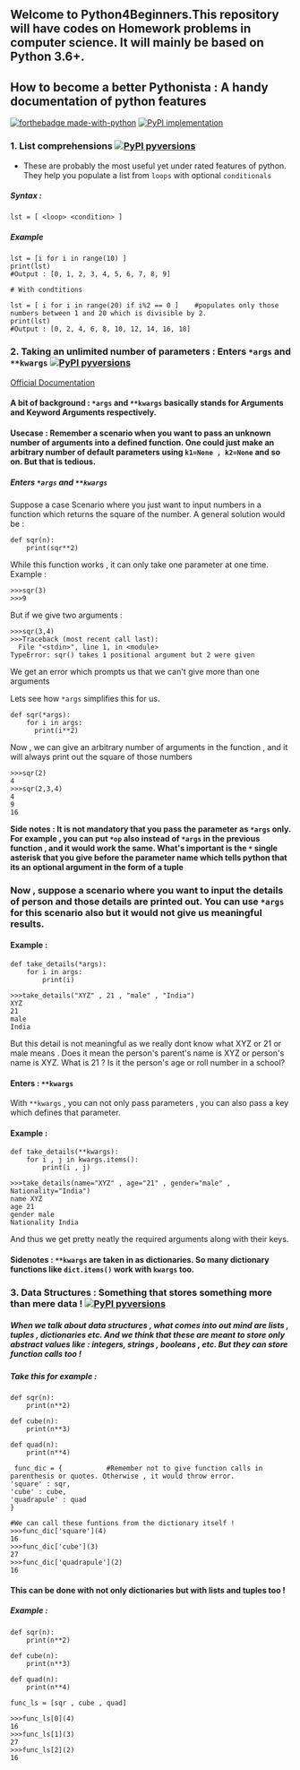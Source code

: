 ## Welcome to Python4Beginners.This repository will have codes on Homework problems in computer science. It will mainly be based on Python 3.6+.

## How to become a better Pythonista : A handy documentation of python features
[![forthebadge made-with-python](http://ForTheBadge.com/images/badges/made-with-python.svg)](https://www.python.org/)
[![PyPI implementation](https://img.shields.io/pypi/implementation/ansicolortags.svg)](https://pypi.python.org/pypi/ansicolortags/)

### 1. List comprehensions [![PyPI pyversions](https://img.shields.io/pypi/pyversions/ansicolortags.svg)](https://pypi.python.org/pypi/ansicolortags/)

* These are probably the most useful yet under rated features of python. They help you populate a list from  `loops` with optional `conditionals`
##### Syntax :
```python3
lst = [ <loop> <condition> ]
```
##### Example
```python3
lst = [i for i in range(10) ] 
print(lst)
#Output : [0, 1, 2, 3, 4, 5, 6, 7, 8, 9]

# With condtitions

lst = [ i for i in range(20) if i%2 == 0 ]    #populates only those numbers between 1 and 20 which is divisible by 2.
print(lst)
#Output : [0, 2, 4, 6, 8, 10, 12, 14, 16, 18]

 ```

### 2. Taking an unlimited number of parameters : Enters `*args` and `**kwargs` [![PyPI pyversions](https://img.shields.io/pypi/pyversions/ansicolortags.svg)](https://pypi.python.org/pypi/ansicolortags/)
[Official Documentation](https://docs.python.org/3/tutorial/controlflow.html#keyword-arguments)
#### A bit of background : `*args` and `**kwargs` basically stands for Arguments and Keyword Arguments respectively.
#### Usecase : Remember a scenario when you want to pass an unknown number of arguments into a defined function. One could just make an arbitrary number of default parameters using `k1=None , k2=None` and so on. But that is tedious.

##### Enters `*args` and `**kwargs`

Suppose a case Scenario where you just want to input numbers in a function which returns the square of the number.
A general solution would be :
```python3
def sqr(n):
    print(sqr**2)
```
While this function works , it can only take one parameter at one time.
Example :
```python3
>>>sqr(3)
>>>9
```
But if we give two arguments :
```python3
>>>sqr(3,4)
>>>Traceback (most recent call last):
  File "<stdin>", line 1, in <module>
TypeError: sqr() takes 1 positional argument but 2 were given
```
We get an error which prompts us that we can't give more than one arguments

Lets see how `*args` simplifies this for us.

```python3
def sqr(*args):
    for i in args:
      print(i**2)  
```

Now , we can give an arbitrary number of arguments in the function , and it will always print out the square of those numbers
```python3
>>>sqr(2)
4
>>>sqr(2,3,4)
4
9
16
```
**Side notes : It is not mandatory that you pass the parameter as `*args` only. For example , you can put `*op` also instead of `*args` in the previous function , and it would work the same. What's important is the `*` single asterisk  that you give before the parameter name which tells python that its an optional argument in the form of a tuple**

### Now , suppose a scenario where you want to input the details of person and those details are printed out. You can use `*args` for this scenario also but it would not give us meaningful results.

#### Example :
```python3
def take_details(*args):
    for i in args:
        print(i)
```
```python3
>>>take_details("XYZ" , 21 , "male" , "India")
XYZ
21
male
India
```
But this detail is not meaningful as we really dont know what XYZ or 21 or male means . Does it mean the person's parent's name is XYZ or person's name is XYZ. What is 21 ? Is it the person's age or roll number in a school?

#### Enters : `**kwargs`

With `**kwargs` , you can not only pass parameters , you can also pass a key which defines that parameter.
#### Example :
```python3
def take_details(**kwargs):
    for i , j in kwargs.items():
        print(i , j)
```
```python3
>>>take_details(name="XYZ" , age="21" , gender="male" , Nationality="India")
name XYZ
age 21
gender male
Nationality India
```
And thus we get pretty neatly the required arguments along with their keys.

#### Sidenotes : `**kwargs` are taken in as dictionaries. So many dictionary functions like `dict.items()` work with `kwargs` too.

### 3. Data Structures : Something that stores something more than mere data ! [![PyPI pyversions](https://img.shields.io/pypi/pyversions/ansicolortags.svg)](https://pypi.python.org/pypi/ansicolortags/)

##### When we talk about data structures , what comes into out mind are lists , tuples  , dictionaries etc. And we think that these are meant to store only abstract values like : integers, strings , booleans , etc. But they can store function calls too ! 

##### Take this for example :
```python3
def sqr(n):
    print(n**2)

def cube(n):
    print(n**3)
    
def quad(n):
    print(n**4)

 func_dic = {           #Remember not to give function calls in parenthesis or quotes. Otherwise , it would throw error. 
'square' : sqr,
'cube' : cube,
'quadrapule' : quad 
}

#We can call these funtions from the dictionary itself !
>>>func_dic['square'](4)
16
>>>func_dic['cube'](3)
27
>>>func_dic['quadrapule'](2)
16
```
#### This can be done with not only dictionaries but with lists and tuples too !

##### Example :

```python3
def sqr(n):
    print(n**2)

def cube(n):
    print(n**3)
    
def quad(n):
    print(n**4)
    
func_ls = [sqr , cube , quad]
```
```python3
>>>func_ls[0](4)
16
>>>func_ls[1](3)
27
>>>func_ls[2](2)
16
```


















